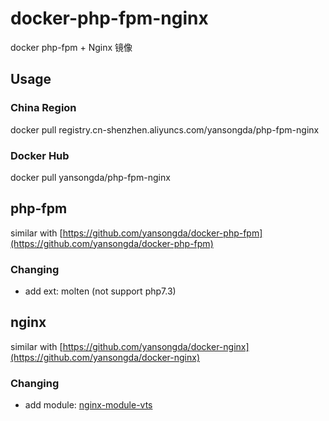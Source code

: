 # docker-php-fpm-nginx
docker php-fpm + Nginx 镜像

## Usage

### China Region
docker pull registry.cn-shenzhen.aliyuncs.com/yansongda/php-fpm-nginx

### Docker Hub
docker pull yansongda/php-fpm-nginx

## php-fpm

similar with [https://github.com/yansongda/docker-php-fpm](https://github.com/yansongda/docker-php-fpm)

### Changing

- add ext: molten (not support php7.3)

## nginx

similar with [https://github.com/yansongda/docker-nginx](https://github.com/yansongda/docker-nginx)

### Changing

- add module: [nginx-module-vts](https://github.com/vozlt/nginx-module-vts.git)